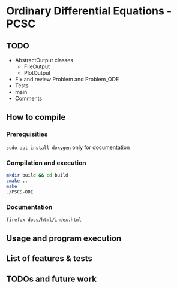 # Ordinary Differential Equations - PCSC


## TODO

- AbstractOutput classes
	+ FileOutput
	+ PlotOutput
- Fix and review Problem and Problem_ODE
- Tests
- main
- Comments



## How to compile
### Prerequisities
`sudo apt install doxygen` only for documentation

### Compilation and execution
```bash
mkdir build && cd build
cmake ..
make
./PSCS-ODE
```

### Documentation
``` bash
firefox docs/html/index.html
```

## Usage and program execution

## List of features & tests

## TODOs and future work
